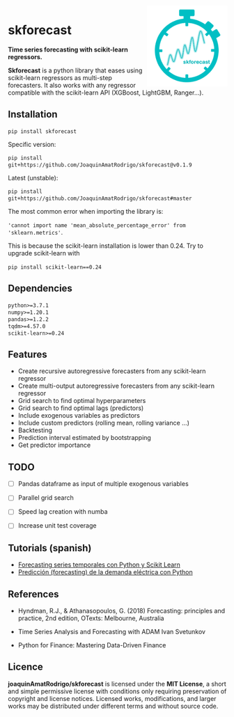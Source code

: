 <img src="img/logo_skforecast_no_background.png" width=185 height=185 align="right">

# **skforecast**

**Time series forecasting with scikit-learn regressors.**

**Skforecast** is a python library that eases using scikit-learn regressors as multi-step forecasters. It also works with any regressor compatible with the scikit-learn API (XGBoost, LightGBM, Ranger...).


## Installation

```
pip install skforecast
```

Specific version:

```
pip install git+https://github.com/JoaquinAmatRodrigo/skforecast@v0.1.9
```

Latest (unstable):

```
pip install git+https://github.com/JoaquinAmatRodrigo/skforecast#master
```

The most common error when importing the library is:

 `'cannot import name 'mean_absolute_percentage_error' from 'sklearn.metrics'`.
 
 This is because the scikit-learn installation is lower than 0.24. Try to upgrade scikit-learn with
 
 `pip install scikit-learn==0.24`

## Dependencies

```
python>=3.7.1
numpy>=1.20.1
pandas>=1.2.2
tqdm>=4.57.0
scikit-learn>=0.24
```

## Features

+ Create recursive autoregressive forecasters from any scikit-learn regressor
+ Create multi-output autoregressive forecasters from any scikit-learn regressor
+ Grid search to find optimal hyperparameters
+ Grid search to find optimal lags (predictors)
+ Include exogenous variables as predictors
+ Include custom predictors (rolling mean, rolling variance ...)
+ Backtesting
+ Prediction interval estimated by bootstrapping
+ Get predictor importance

## TODO

- [ ] Pandas dataframe as input of multiple exogenous variables
- [ ] Parallel grid search
- [ ] Speed lag creation with numba
- [ ] Increase unit test coverage


## Tutorials (spanish)

+ [Forecasting series temporales con Python y Scikit Learn](https://www.cienciadedatos.net/documentos/py27-forecasting-series-temporales-python-scikitlearn.html)
+ [Predicción (forecasting) de la demanda eléctrica con Python](https://www.cienciadedatos.net/documentos/py29-forecasting-demanda-energia-electrica-python.html)


## References

+ Hyndman, R.J., & Athanasopoulos, G. (2018) Forecasting: principles and practice, 2nd edition, OTexts: Melbourne, Australia

+ Time Series Analysis and Forecasting with ADAM Ivan Svetunkov

+ Python for Finance: Mastering Data-Driven Finance


## Licence

**joaquinAmatRodrigo/skforecast** is licensed under the **MIT License**, a short and simple permissive license with conditions only requiring preservation of copyright and license notices. Licensed works, modifications, and larger works may be distributed under different terms and without source code.